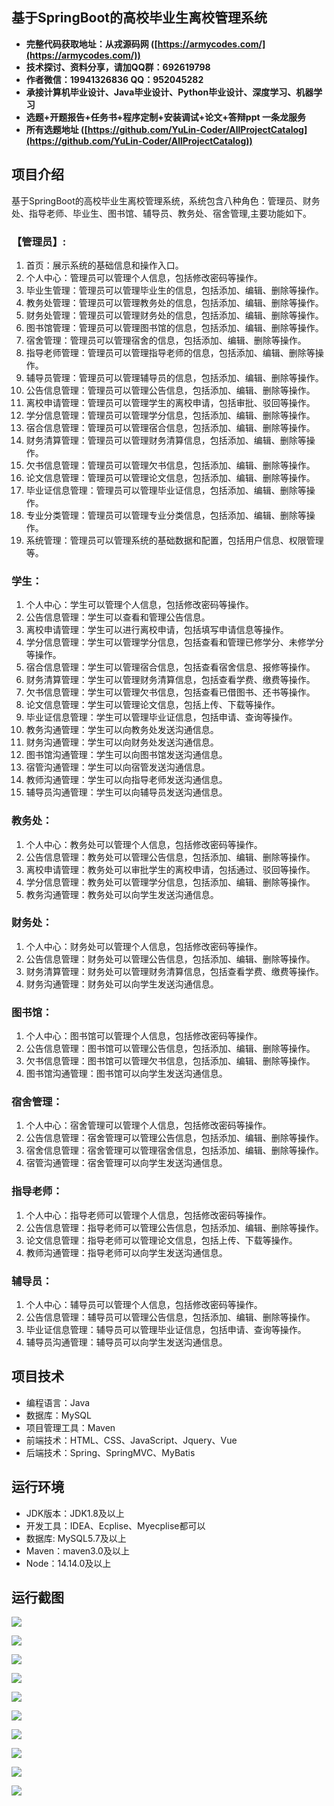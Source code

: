 ## 基于SpringBoot的高校毕业生离校管理系统

- <b>完整代码获取地址：从戎源码网 ([https://armycodes.com/](https://armycodes.com/))</b>
- <b>技术探讨、资料分享，请加QQ群：692619798</b> 
- <b>作者微信：19941326836  QQ：952045282</b> 
- <b>承接计算机毕业设计、Java毕业设计、Python毕业设计、深度学习、机器学习</b>
- <b>选题+开题报告+任务书+程序定制+安装调试+论文+答辩ppt 一条龙服务</b>
- <b>所有选题地址 ([https://github.com/YuLin-Coder/AllProjectCatalog](https://github.com/YuLin-Coder/AllProjectCatalog)) </b>

## 项目介绍
基于SpringBoot的高校毕业生离校管理系统，系统包含八种角色：管理员、财务处、指导老师、毕业生、图书馆、辅导员、教务处、宿舍管理,主要功能如下。

### 【管理员】:
1. 首页：展示系统的基础信息和操作入口。
2. 个人中心：管理员可以管理个人信息，包括修改密码等操作。
3. 毕业生管理：管理员可以管理毕业生的信息，包括添加、编辑、删除等操作。
4. 教务处管理：管理员可以管理教务处的信息，包括添加、编辑、删除等操作。
5. 财务处管理：管理员可以管理财务处的信息，包括添加、编辑、删除等操作。
6. 图书馆管理：管理员可以管理图书馆的信息，包括添加、编辑、删除等操作。
7. 宿舍管理：管理员可以管理宿舍的信息，包括添加、编辑、删除等操作。
8. 指导老师管理：管理员可以管理指导老师的信息，包括添加、编辑、删除等操作。
9. 辅导员管理：管理员可以管理辅导员的信息，包括添加、编辑、删除等操作。
10. 公告信息管理：管理员可以管理公告信息，包括添加、编辑、删除等操作。
11. 离校申请管理：管理员可以管理学生的离校申请，包括审批、驳回等操作。
12. 学分信息管理：管理员可以管理学分信息，包括添加、编辑、删除等操作。
13. 宿合信息管理：管理员可以管理宿合信息，包括添加、编辑、删除等操作。
14. 财务清算管理：管理员可以管理财务清算信息，包括添加、编辑、删除等操作。
15. 欠书信息管理：管理员可以管理欠书信息，包括添加、编辑、删除等操作。
16. 论文信息管理：管理员可以管理论文信息，包括添加、编辑、删除等操作。
17. 毕业证信息管理：管理员可以管理毕业证信息，包括添加、编辑、删除等操作。
18. 专业分类管理：管理员可以管理专业分类信息，包括添加、编辑、删除等操作。
19. 系统管理：管理员可以管理系统的基础数据和配置，包括用户信息、权限管理等。

### 学生：
1. 个人中心：学生可以管理个人信息，包括修改密码等操作。
2. 公告信息管理：学生可以查看和管理公告信息。
3. 离校申请管理：学生可以进行离校申请，包括填写申请信息等操作。
4. 学分信息管理：学生可以管理学分信息，包括查看和管理已修学分、未修学分等操作。
5. 宿合信息管理：学生可以管理宿合信息，包括查看宿舍信息、报修等操作。
6. 财务清算管理：学生可以管理财务清算信息，包括查看学费、缴费等操作。
7. 欠书信息管理：学生可以管理欠书信息，包括查看已借图书、还书等操作。
8. 论文信息管理：学生可以管理论文信息，包括上传、下载等操作。
9. 毕业证信息管理：学生可以管理毕业证信息，包括申请、查询等操作。
10. 教务沟通管理：学生可以向教务处发送沟通信息。
11. 财务沟通管理：学生可以向财务处发送沟通信息。
12. 图书馆沟通管理：学生可以向图书馆发送沟通信息。
13. 宿管沟通管理：学生可以向宿管发送沟通信息。
14. 教师沟通管理：学生可以向指导老师发送沟通信息。
15. 辅导员沟通管理：学生可以向辅导员发送沟通信息。

### 教务处：
1. 个人中心：教务处可以管理个人信息，包括修改密码等操作。
2. 公告信息管理：教务处可以管理公告信息，包括添加、编辑、删除等操作。
3. 离校申请管理：教务处可以审批学生的离校申请，包括通过、驳回等操作。
4. 学分信息管理：教务处可以管理学分信息，包括添加、编辑、删除等操作。
5. 教务沟通管理：教务处可以向学生发送沟通信息。

### 财务处：
1. 个人中心：财务处可以管理个人信息，包括修改密码等操作。
2. 公告信息管理：财务处可以管理公告信息，包括添加、编辑、删除等操作。
3. 财务清算管理：财务处可以管理财务清算信息，包括查看学费、缴费等操作。
4. 财务沟通管理：财务处可以向学生发送沟通信息。

### 图书馆：
1. 个人中心：图书馆可以管理个人信息，包括修改密码等操作。
2. 公告信息管理：图书馆可以管理公告信息，包括添加、编辑、删除等操作。
3. 欠书信息管理：图书馆可以管理欠书信息，包括添加、编辑、删除等操作。
4. 图书馆沟通管理：图书馆可以向学生发送沟通信息。

### 宿舍管理：
1. 个人中心：宿舍管理可以管理个人信息，包括修改密码等操作。
2. 公告信息管理：宿舍管理可以管理公告信息，包括添加、编辑、删除等操作。
3. 宿舍信息管理：宿舍管理可以管理宿舍信息，包括添加、编辑、删除等操作。
4. 宿管沟通管理：宿舍管理可以向学生发送沟通信息。

### 指导老师：
1. 个人中心：指导老师可以管理个人信息，包括修改密码等操作。
2. 公告信息管理：指导老师可以管理公告信息，包括添加、编辑、删除等操作。
3. 论文信息管理：指导老师可以管理论文信息，包括上传、下载等操作。
4. 教师沟通管理：指导老师可以向学生发送沟通信息。

### 辅导员：
1. 个人中心：辅导员可以管理个人信息，包括修改密码等操作。
2. 公告信息管理：辅导员可以管理公告信息，包括添加、编辑、删除等操作。
3. 毕业证信息管理：辅导员可以管理毕业证信息，包括申请、查询等操作。
4. 辅导员沟通管理：辅导员可以向学生发送沟通信息。

## 项目技术
- 编程语言：Java
- 数据库：MySQL
- 项目管理工具：Maven
- 前端技术：HTML、CSS、JavaScript、Jquery、Vue
- 后端技术：Spring、SpringMVC、MyBatis

## 运行环境
- JDK版本：JDK1.8及以上
- 开发工具：IDEA、Ecplise、Myecplise都可以
- 数据库: MySQL5.7及以上
- Maven：maven3.0及以上
- Node：14.14.0及以上

## 运行截图
![](screenshot/1.png)

![](screenshot/2.png)

![](screenshot/3.png)

![](screenshot/4.png)

![](screenshot/5.png)

![](screenshot/6.png)

![](screenshot/7.png)

![](screenshot/8.png)

![](screenshot/9.png)

![](screenshot/10.png)
